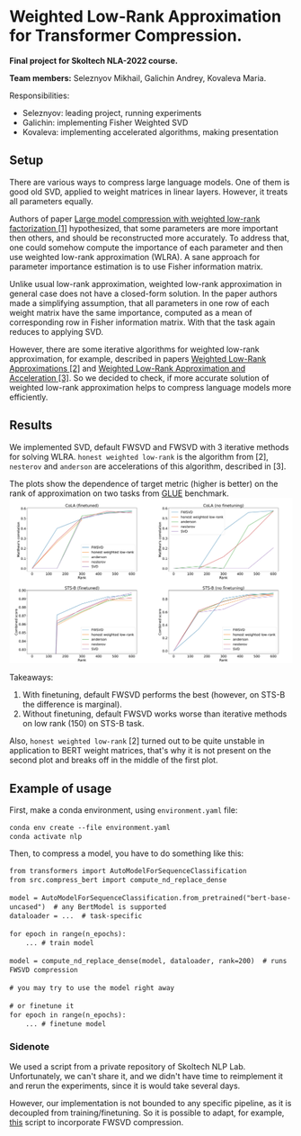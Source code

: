 # Weighted Low-Rank Approximation for Transformer Compression.
**Final project for Skoltech NLA-2022 course.**

**Team members:** Seleznyov Mikhail, Galichin Andrey, Kovaleva Maria.

Responsibilities:
- Seleznyov: leading project, running experiments
- Galichin: implementing Fisher Weighted SVD
- Kovaleva: implementing accelerated algorithms, making presentation

## Setup

There are various ways to compress large language models. 
One of them is good old SVD, applied to weight matrices in linear layers. 
However, it treats all parameters equally.

Authors of paper [Large model compression with weighted low-rank factorization [1]](https://arxiv.org/pdf/2207.00112.pdf)
hypothesized, that some parameters are more important then others, and should be reconstructed more accurately. 
To address that, one could somehow compute the importance of each parameter and then use weighted low-rank approximation (WLRA).
A sane approach for parameter importance estimation is to use Fisher information matrix.

Unlike usual low-rank approximation, weighted low-rank approximation in general case does not have a closed-form solution.
In the paper authors made a simplifying assumption, that all parameters in one row of each weight matrix have the same importance, 
computed as a mean of corresponding row in Fisher information matrix. With that the task again reduces to applying SVD.

However, there are some iterative algorithms for weighted low-rank approximation, 
for example, described in papers [Weighted Low-Rank Approximations [2]](https://www.aaai.org/Papers/ICML/2003/ICML03-094.pdf) 
and [Weighted Low-Rank Approximation and Acceleration [3]](https://arxiv.org/pdf/2109.11057.pdf).
So we decided to check, if more accurate solution of weighted low-rank approximation helps to compress language models more efficiently.

## Results

We implemented SVD, default FWSVD and FWSVD with 3 iterative methods for solving WLRA.
`honest weighted low-rank` is the algorithm from [2], `nesterov` and `anderson` are accelerations of this algorithm, described in [3].

The plots show the dependence of target metric (higher is better) on the rank of approximation on two tasks from [GLUE](https://gluebenchmark.com/) benchmark.
![Plots](images/result.png)

Takeaways:
1. With finetuning, default FWSVD performs the best (however, on STS-B the difference is marginal).
2. Without finetuning, default FWSVD works worse than iterative methods on low rank (150) on STS-B task.

Also, `honest weighted low-rank` [2] turned out to be quite unstable in application to BERT weight matrices, that's why it is not present on the second plot and breaks off in the middle of the first plot.

## Example of usage

First, make a conda environment, using `environment.yaml` file:

```
conda env create --file environment.yaml
conda activate nlp
```

Then, to compress a model, you have to do something like this:

```
from transformers import AutoModelForSequenceClassification
from src.compress_bert import compute_nd_replace_dense

model = AutoModelForSequenceClassification.from_pretrained("bert-base-uncased")  # any BertModel is supported
dataloader = ...  # task-specific

for epoch in range(n_epochs):
    ... # train model

model = compute_nd_replace_dense(model, dataloader, rank=200)  # runs FWSVD compression

# you may try to use the model right away

# or finetune it
for epoch in range(n_epochs):
    ... # finetune model

```

### Sidenote

We used a script from a private repository of Skoltech NLP Lab. Unfortunately, we can't share it, and we didn't have time to reimplement it and rerun the experiments, since it is would take several days.

However, our implementation is not bounded to any specific pipeline, as it is decoupled from training/finetuning. So it is possible to adapt, for example, [this](https://github.com/huggingface/transformers/blob/main/examples/pytorch/text-classification/run_glue.py) script to incorporate FWSVD compression.
